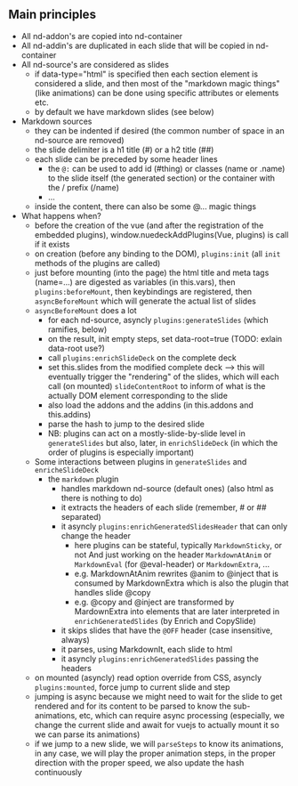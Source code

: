 

## Main principles

- All nd-addon's are copied into nd-container
- All nd-addin's are duplicated in each slide that will be copied in nd-container
- All nd-source's are considered as slides
  - if data-type="html" is specified then each section element is considered a slide,
    and then most of the "markdown magic things" (like animations) can be done
    using specific attributes or elements etc.
  - by default we have markdown slides (see below)
- Markdown sources
  - they can be indented if desired (the common number of space in an nd-source are removed)
  - the slide delimiter is a h1 title (#) or a h2 title (##)
  - each slide can be preceded by some header lines
    - the `@:` can be used to add id (#thing) or classes (name or .name) to the slide itself
      (the generated section) or the container with the / prefix (/name)
    - ...
  - inside the content, there can also be some @... magic things
- What happens when?
  - before the creation of the vue (and after the registration of the embedded plugins),
    window.nuedeckAddPlugins(Vue, plugins) is call if it exists
  - on creation (before any binding to the DOM), `plugins:init` (all `init`
    methods of the plugins are called)
  - just before mounting (into the page) the html title and meta tags (name=...)
    are digested as variables (in this.vars), then `plugins:beforeMount`, then
    keybindings are registered,
    then `asyncBeforeMount` which will generate the actual list of slides
  - `asyncBeforeMount` does a lot
    - for each nd-source, asyncly `plugins:generateSlides` (which ramifies, below)
    - on the result, init empty steps, set data-root=true (TODO: exlain data-root use?)
    - call `plugins:enrichSlideDeck` on the complete deck
    - set this.slides from the modified complete deck --> this will eventually
      trigger the "rendering" of the slides, which will each call (on mounted)
      `slideContentRoot` to inform of what is the actually DOM element
      corresponding to the slide
    - also load the addons and the addins (in this.addons and this.addins)
    - parse the hash to jump to the desired slide
    - NB: plugins can act on a mostly-slide-by-slide level in `generateSlides`
      but also, later, in `enrichSlideDeck` (in which the order of plugins is
      especially important)
  - Some interactions between plugins in `generateSlides` and `enricheSlideDeck`
    - the `markdown` plugin
      - handles markdown nd-source (default ones) (also html as there is nothing to do)
      - it extracts the headers of each slide (remember, # or ## separated)
      - it asyncly `plugins:enrichGeneratedSlidesHeader` that can only change the header
        - here plugins can be stateful, typically `MarkdownSticky`, or not And
          just working on the header `MarkdownAtAnim` or `MarkdownEval` (for @eval-header)
          or `MarkdownExtra`, ...
        - e.g. MarkdownAtAnim rewrites @anim to @inject that is consumed by MarkdownExtra
          which is also the plugin that handles slide @copy
        - e.g. @copy and @inject are transformed by MardownExtra into elements
          that are later interpreted in `enrichGeneratedSlides` (by Enrich and CopySlide)
      - it skips slides that have the `@OFF` header (case insensitive, always)
      - it parses, using MarkdownIt, each slide to html
      - it asyncly `plugins:enrichGeneratedSlides` passing the headers
  - on mounted (asyncly) read option override from CSS, asyncly `plugins:mounted`,
    force jump to current slide and step
  - jumping is async because we might need to wait for the slide to get rendered
    and for its content to be parsed to know the sub-animations, etc, which can
    require async processing (especially, we change the current slide and await
    for vuejs to actually mount it so we can parse its animations)
  - if we jump to a new slide, we will `parseSteps` to know its animations, in any
    case, we will play the proper animation steps, in the proper direction with
    the proper speed, we also update the hash continuously
